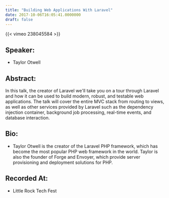 ```yaml
---
title: "Building Web Applications With Laravel"
date: 2017-10-06T16:05:41.0000000
draft: false
---
```


{{< vimeo 238045584 >}}

## Speaker:

 - Taylor Otwell

## Abstract:

<p>In this talk, the creator of Laravel we'll take you on a tour through Laravel and how it can be used to build modern, robust, and testable web applications. The talk will cover the entire MVC stack from routing to views, as well as other services provided by Laravel such as the dependency injection container, background job processing, real-time events, and database interaction.</p>

## Bio:

 - <p>Taylor Otwell is the creator of the Laravel PHP framework, which has become the most popular PHP web framework in the world. Taylor is also the founder of Forge and Envoyer, which provide server provisioning and deployment solutions for PHP.</p>

## Recorded At:

 - Little Rock Tech Fest

